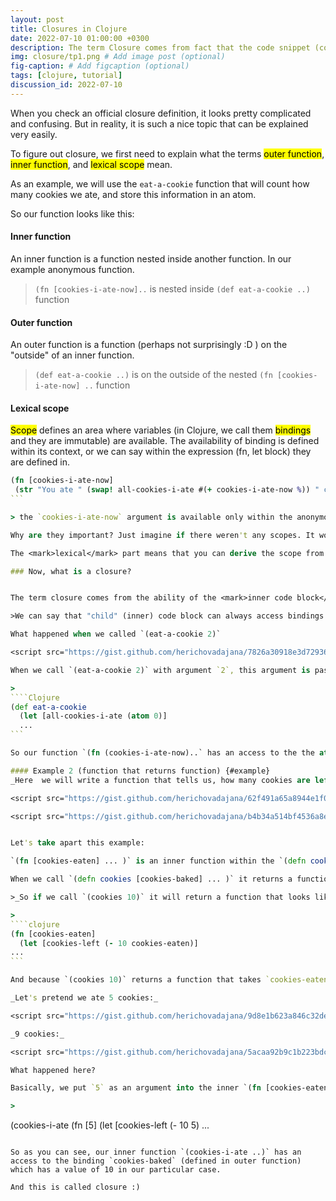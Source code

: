 ```yaml
---
layout: post
title: Closures in Clojure
date: 2022-07-10 01:00:00 +0300
description: The term Closure comes from fact that the code snippet (code block), has a free variables that can not be used or called from outside.
img: closure/tp1.png # Add image post (optional)
fig-caption: # Add figcaption (optional)
tags: [clojure, tutorial]
discussion_id: 2022-07-10
---
```


When you check an official closure definition, it looks pretty complicated and confusing. But in reality, it is such a nice topic that can be explained very easily.

To figure out closure, we first need to explain what the terms <mark>outer function</mark>, <mark>inner function</mark>, and <mark>lexical scope</mark> mean.

As an example, we will use the `eat-a-cookie` function that will count how many cookies we ate, and store this information in an atom.

So our function looks like this:
<script src="https://gist.github.com/herichovadajana/96ff93c39e3606d189f5a8568b519373.js"></script>

#### Inner function

An inner function  is a function nested inside another function. In our example anonymous function.

> `(fn [cookies-i-ate-now]..` is nested inside `(def eat-a-cookie ..)` function


#### Outer function

An outer function is a function (perhaps not surprisingly :D ) on the "outside" of an inner function.

> `(def eat-a-cookie ..)` is on the outside of the nested `(fn [cookies-i-ate-now] ..` function

#### Lexical scope

<mark>Scope</mark> defines an area where variables (in Clojure, we call them <mark>bindings</mark> and they are immutable) are available. The availability of binding is defined within its context, or we can say within the expression (fn, let block) they are defined in.

>
````clojure
(fn [cookies-i-ate-now]
 (str "You ate " (swap! all-cookies-i-ate #(+ cookies-i-ate-now %)) " cookies"))
```

> the `cookies-i-ate-now` argument is available only within the anonymous function (<mark> scope </mark>) it's defined in.

Why are they important? Just imagine if there weren't any scopes. It would be a giant mess because then every binding would be global. If you would want to use for example an anonymous function `(fn [x] ..` it could be interfering with another piece of code where binding `[x]` is used (e.g another anonymous function `(fn [x] ..)` ).

The <mark>lexical</mark> part means that you can derive the scope from reading the source code.

### Now, what is a closure?


The term closure comes from the ability of the <mark>inner code block</mark> (in our case inner function) to access the bindings from the <mark>outer code block</mark> (in our case outer function) which "closes over" it.  

>We can say that "child" (inner) code block can always access bindings of the "parent" (outer) code block.

What happened when we called `(eat-a-cookie 2)`

<script src="https://gist.github.com/herichovadajana/7826a30918e3d72936ce49edc0f8c6d6.js"></script>

When we call `(eat-a-cookie 2)` with argument `2`, this argument is passed into our inner function `(fn [cookies-i-ate-now]) ..` and updates the value of the atom which is created in our outer function .

>
````Clojure
(def eat-a-cookie           
  (let [all-cookies-i-ate (atom 0)]
  ...
```

So our function `(fn (cookies-i-ate-now)..` has an access to the the atom which is defined in the scope of the outer function.

#### Example 2 (function that returns function) {#example}
_Here  we will write a function that tells us, how many cookies are left after we ate some :cookie:_

<script src="https://gist.github.com/herichovadajana/62f491a65a8944e1f034a2aaec13d1ae.js"></script>

<script src="https://gist.github.com/herichovadajana/b4b34a514bf4536a8ec918f8d42716ac.js"></script>


Let's take apart this example:

`(fn [cookies-eaten] ... )` is an inner function within the `(defn cookies .. )`  outer function.

When we call `(defn cookies [cookies-baked] ... )` it returns a function. So we call function `cookies` with an argument 10 (because let's say we baked 10 cookies).

>_So if we call `(cookies 10)` it will return a function that looks like this:_

>
````clojure
(fn [cookies-eaten]
  (let [cookies-left (- 10 cookies-eaten)]
...
```

And because `(cookies 10)` returns a function that takes `cookies-eaten` as an argument we will define this returned function as <br> `(def cookies-i-ate (cookies 10))` .

_Let's pretend we ate 5 cookies:_

<script src="https://gist.github.com/herichovadajana/9d8e1b623a846c32de1846834c282934.js"></script>

_9 cookies:_

<script src="https://gist.github.com/herichovadajana/5acaa92b9c1b223bdc20438d0cf7e99d.js"></script>

What happened here?

Basically, we put `5` as an argument into the inner `(fn [cookies-eaten]` function.

>
````
(cookies-i-ate (fn [5]
    (let [cookies-left (- 10 5)
...
```

So as you can see, our inner function `(cookies-i-ate ..)` has an access to the binding `cookies-baked` (defined in outer function) which has a value of 10 in our particular case. 

And this is called closure :)
